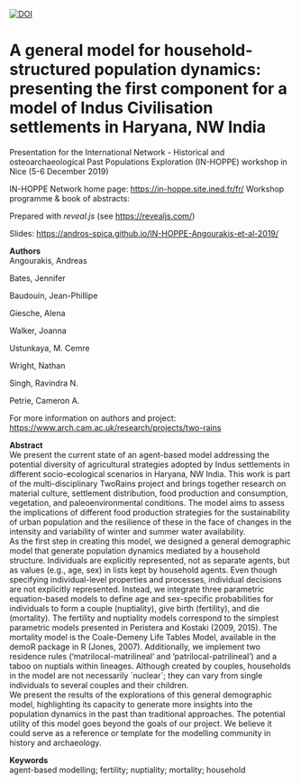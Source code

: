 [![DOI](https://zenodo.org/badge/246005157.svg)](https://zenodo.org/badge/latestdoi/246005157)

# A general model for household-structured population dynamics: presenting the first component for a model of Indus Civilisation settlements in Haryana, NW India
Presentation for the International Network - Historical and osteoarchaeological Past Populations Exploration (IN-HOPPE) workshop in Nice (5-6 December 2019)

IN-HOPPE Network home page: https://in-hoppe.site.ined.fr/fr/
Workshop programme & book of abstracts: 

Prepared with *reveal.js* (see https://revealjs.com/)

Slides: https://andros-spica.github.io/IN-HOPPE-Angourakis-et-al-2019/

**Authors**  
Angourakis, Andreas

Bates, Jennifer

Baudouin, Jean-Phillipe

Giesche, Alena

Walker, Joanna

Ustunkaya, M. Cemre 

Wright, Nathan

Singh, Ravindra N. 

Petrie, Cameron A.

For more information on authors and project: https://www.arch.cam.ac.uk/research/projects/two-rains

**Abstract**  
We present the current state of an agent-based model addressing the potential diversity of agricultural strategies adopted by Indus settlements in different socio-ecological scenarios in Haryana, NW India. This work is part of the multi-disciplinary TwoRains project and brings together research on material culture, settlement distribution, food production and consumption, vegetation, and paleoenvironmental conditions. The model aims to assess the implications of different food production strategies for the sustainability of urban population and the resilience of these in the face of changes in the intensity and variability of winter and summer water availability.  
As the first step in creating this model, we designed a general demographic model that generate population dynamics mediated by a household structure. Individuals are explicitly represented, not as separate agents, but as values (e.g., age, sex) in lists kept by household agents. Even though specifying individual-level properties and processes, individual decisions are not explicitly represented. Instead, we integrate three parametric equation-based models to define age and sex-specific probabilities for individuals to form a couple (nuptiality), give birth (fertility), and die (mortality). The fertility and nuptiality models correspond to the simplest parametric models presented in Peristera and Kostaki (2009, 2015). The mortality model is the Coale-Demeny Life Tables Model, available in the demoR package in R (Jones, 2007). Additionally, we implement two residence rules (‘matrilocal-matrilineal’ and ’patrilocal-patrilineal’) and a taboo on nuptials within lineages. Although created by couples, households in the model are not necessarily ´nuclear´; they can vary from single individuals to several couples and their children.  
We present the results of the explorations of this general demographic model, highlighting its capacity to generate more insights into the population dynamics in the past than traditional approaches. The potential utility of this model goes beyond the goals of our project. We believe it could serve as a reference or template for the modelling community in history and archaeology.

**Keywords**  
agent-based modelling; fertility; nuptiality; mortality; household
